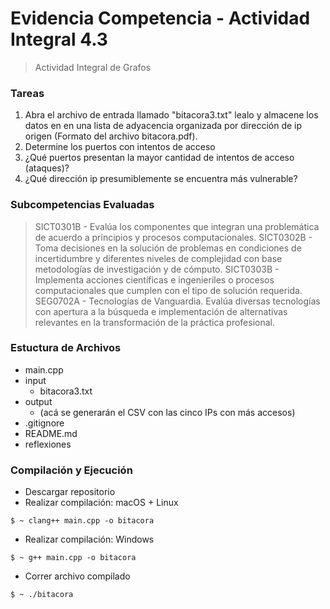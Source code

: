 # Evidencia Competencia - Actividad Integral 4.3 #
> Actividad Integral de Grafos

### Tareas ###
1. Abra el archivo de entrada llamado "bitacora3.txt" lealo y almacene los datos en en una lista de adyacencia organizada por dirección de ip origen (Formato del archivo bitacora.pdf).
2. Determine los puertos con intentos de acceso
3. ¿Qué puertos  presentan la mayor cantidad de intentos de acceso (ataques)?
4. ¿Qué dirección ip presumiblemente se encuentra más vulnerable?

### Subcompetencias Evaluadas ###
> SICT0301B - Evalúa los componentes que integran una problemática de acuerdo a principios y procesos computacionales.
> SICT0302B - Toma decisiones en la solución de problemas en condiciones de incertidumbre y diferentes niveles de complejidad con base metodologías de investigación y de cómputo.
> SICT0303B - Implementa acciones científicas e ingenieriles o procesos computacionales que cumplen con el tipo de solución requerida.
> SEG0702A - Tecnologías de Vanguardia. Evalúa diversas tecnologías con apertura a la búsqueda e implementación de alternativas relevantes en la transformación de la práctica profesional.

### Estuctura de Archivos ###
- main.cpp
- input
    - bitacora3.txt
- output
    - (acá se generarán el CSV con las cinco IPs con más accesos)
- .gitignore
- README.md
- reflexiones

### Compilación y Ejecución ###
* Descargar repositorio
* Realizar compilación: macOS + Linux
```
$ ~ clang++ main.cpp -o bitacora
```
* Realizar compilación: Windows
```
$ ~ g++ main.cpp -o bitacora
```
* Correr archivo compilado 
```
$ ~ ./bitacora
```
